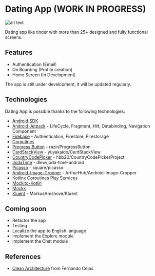 # Dating App (WORK IN PROGRESS)

![alt text](https://media.giphy.com/media/BZ6hQFxkwQ08QxfmiE/giphy.gif)

Dating app like tinder with more than 25+ designed and fully functional screens.


## Features 
- Authentication (Email)
- On Boarding (Profile creation)
- Home Screen (In Development)

The app is still under development, it will be updated regularly.

## Technologies
Dating App is possible thanks to the following technologies:
- [Android SDK](https://developer.android.com/) 
- [Android Jetpack](https://developer.android.com/jetpack) - LifeCycle, Fragment, Hilt, Databinding, Navigation Component
- [Firebase](https://firebase.google.com/docs/android/setup?hl=es-419) - Authentication, Firestore, Firestorage
- [Coroutines](https://developer.android.com/kotlin/coroutines)
- [Progress Button](https://github.com/razir/ProgressButton) -  razir/ProgressButton
- [CardStackView](https://github.com/yuyakaido/CardStackView) - yuyakaido/CardStackView 
- [CountryCodePicker](https://github.com/hbb20/CountryCodePickerProject) -  hbb20/CountryCodePickerProject
- [JodaTime](https://github.com/dlew/joda-time-android) -  dlew/joda-time-android 
- [Picasso](https://github.com/square/picasso) - square/picasso
- [Android-Image-Cropper](https://github.com/ArthurHub/Android-Image-Cropper) -  ArthurHub/Android-Image-Cropper 
- [Kotlinx Coroutines Play Services](https://kotlinlang.org/api/kotlinx.coroutines/kotlinx-coroutines-play-services/)
- [Mockito-Kotlin](https://github.com/mockito/mockito-kotlin) 
- [Mockk](https://mockk.io/)
- [Kluent](https://github.com/MarkusAmshove/Kluent) -  MarkusAmshove/Kluent 


## Coming soon 
- Refactor the app
- Testing
- Localize the app to English language 
- Implement the Explore module 
- Implement the Chat module

## References
- [Clean Architecture](https://github.com/android10/Android-CleanArchitecture-Kotlin) from Fernando Cejas.
